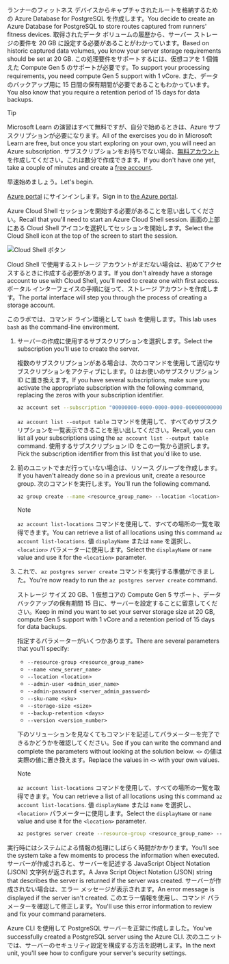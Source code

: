 <span data-ttu-id="7d1a9-101">ランナーのフィットネス デバイスからキャプチャされたルートを格納するための Azure Database for PostgreSQL を作成します。</span><span class="sxs-lookup"><span data-stu-id="7d1a9-101">You decide to create an Azure Database for PostgreSQL to store routes captured from runners' fitness devices.</span></span> <span data-ttu-id="7d1a9-102">取得されたデータ ボリュームの履歴から、サーバー ストレージの要件を 20 GB に設定する必要があることがわかっています。</span><span class="sxs-lookup"><span data-stu-id="7d1a9-102">Based on historic captured data volumes, you know your server storage requirements should be set at 20 GB.</span></span> <span data-ttu-id="7d1a9-103">この処理要件をサポートするには、仮想コアを 1 個備えた Compute Gen 5 のサポートが必要です。</span><span class="sxs-lookup"><span data-stu-id="7d1a9-103">To support your processing requirements, you need compute Gen 5 support with 1 vCore.</span></span> <span data-ttu-id="7d1a9-104">また、データのバックアップ用に 15 日間の保有期間が必要であることもわかっています。</span><span class="sxs-lookup"><span data-stu-id="7d1a9-104">You also know that you require a retention period of 15 days for data backups.</span></span>

> [!TIP]
> <span data-ttu-id="7d1a9-105">Microsoft Learn の演習はすべて無料ですが、自分で始めるときは、Azure サブスクリプションが必要になります。</span><span class="sxs-lookup"><span data-stu-id="7d1a9-105">All of the exercises you do in Microsoft Learn are free, but once you start exploring on your own, you will need an Azure subscription.</span></span> <span data-ttu-id="7d1a9-106">サブスクリプションをお持ちでない場合、[無料アカウント](https://azure.microsoft.com/free/?WT.mc_id=A261C142F)を作成してください。これは数分で作成できます。</span><span class="sxs-lookup"><span data-stu-id="7d1a9-106">If you don't have one yet, take a couple of minutes and create a [free account](https://azure.microsoft.com/free/?WT.mc_id=A261C142F).</span></span>

<span data-ttu-id="7d1a9-107">早速始めましょう。</span><span class="sxs-lookup"><span data-stu-id="7d1a9-107">Let's begin.</span></span>

<span data-ttu-id="7d1a9-108">[Azure portal](https://portal.azure.com?azure-portal=true) にサインインします。</span><span class="sxs-lookup"><span data-stu-id="7d1a9-108">Sign in to [the Azure portal](https://portal.azure.com?azure-portal=true).</span></span>

<span data-ttu-id="7d1a9-109">Azure Cloud Shell セッションを開始する必要があることを思い出してください。</span><span class="sxs-lookup"><span data-stu-id="7d1a9-109">Recall that you'll need to start an Azure Cloud Shell session.</span></span> <span data-ttu-id="7d1a9-110">画面の上部にある Cloud Shell アイコンを選択してセッションを開始します。</span><span class="sxs-lookup"><span data-stu-id="7d1a9-110">Select the Cloud Shell icon at the top of the screen to start the session.</span></span>

![Cloud Shell ボタン](../media-draft/cloud-shell-button.png)

<span data-ttu-id="7d1a9-112">Cloud Shell で使用するストレージ アカウントがまだない場合は、初めてアクセスするときに作成する必要があります。</span><span class="sxs-lookup"><span data-stu-id="7d1a9-112">If you don't already have a storage account to use with Cloud Shell, you'll need to create one with first access.</span></span> <span data-ttu-id="7d1a9-113">ポータル インターフェイスの手順に従って、ストレージ アカウントを作成します。</span><span class="sxs-lookup"><span data-stu-id="7d1a9-113">The portal interface will step you through the process of creating a storage account.</span></span>

<span data-ttu-id="7d1a9-114">このラボでは、コマンド ライン環境として `bash` を使用します。</span><span class="sxs-lookup"><span data-stu-id="7d1a9-114">This lab uses `bash` as the command-line environment.</span></span>

1. <span data-ttu-id="7d1a9-115">サーバーの作成に使用するサブスクリプションを選択します。</span><span class="sxs-lookup"><span data-stu-id="7d1a9-115">Select the subscription you'll use to create the server.</span></span>

    <span data-ttu-id="7d1a9-116">複数のサブスクリプションがある場合は、次のコマンドを使用して適切なサブスクリプションをアクティブにします。0 はお使いのサブスクリプション ID に置き換えます。</span><span class="sxs-lookup"><span data-stu-id="7d1a9-116">If you have several subscriptions, make sure you activate the appropriate subscription with the following command, replacing the zeros with your subscription identifier.</span></span>

    ``` bash
    az account set --subscription "00000000-0000-0000-0000-000000000000"
    ```

    <span data-ttu-id="7d1a9-117">`az account list --output table` コマンドを使用して、すべてのサブスクリプションを一覧表示できることを思い出してください。</span><span class="sxs-lookup"><span data-stu-id="7d1a9-117">Recall, you can list all your subscriptions using the `az account list --output table` command.</span></span> <span data-ttu-id="7d1a9-118">使用するサブスクリプション ID をこの一覧から選択します。</span><span class="sxs-lookup"><span data-stu-id="7d1a9-118">Pick the subscription identifier from this list that you'd like to use.</span></span>

1. <span data-ttu-id="7d1a9-119">前のユニットでまだ行っていない場合は、リソース グループを作成します。</span><span class="sxs-lookup"><span data-stu-id="7d1a9-119">If you haven't already done so in a previous unit, create a resource group.</span></span> <span data-ttu-id="7d1a9-120">次のコマンドを実行します。</span><span class="sxs-lookup"><span data-stu-id="7d1a9-120">You'll run the following command.</span></span>

    ```bash
    az group create --name <resource_group_name> --location <location>
    ```

    > [!Note]
    > <span data-ttu-id="7d1a9-121">`az account list-locations` コマンドを使用して、すべての場所の一覧を取得できます。</span><span class="sxs-lookup"><span data-stu-id="7d1a9-121">You can retrieve a list of all locations using this command `az account list-locations`.</span></span> <span data-ttu-id="7d1a9-122">値 `displayName` または `name` を選択し、`<location>` パラメーターに使用します。</span><span class="sxs-lookup"><span data-stu-id="7d1a9-122">Select the `displayName` or `name` value and use it for the `<location>` parameter.</span></span>

1. <span data-ttu-id="7d1a9-123">これで、`az postgres server create` コマンドを実行する準備ができました。</span><span class="sxs-lookup"><span data-stu-id="7d1a9-123">You're now ready to run the `az postgres server create` command.</span></span>

    <span data-ttu-id="7d1a9-124">ストレージ サイズ 20 GB、1 仮想コアの Compute Gen 5 サポート、データ バックアップの保有期間 15 日に、サーバーを設定することに留意してください。</span><span class="sxs-lookup"><span data-stu-id="7d1a9-124">Keep in mind you want to set your server storage size at 20 GB, compute Gen 5 support with 1 vCore and a retention period of 15 days for data backups.</span></span>

    <span data-ttu-id="7d1a9-125">指定するパラメーターがいくつかあります。</span><span class="sxs-lookup"><span data-stu-id="7d1a9-125">There are several parameters that you'll specify:</span></span>

    - `--resource-group <resource_group_name>`
    - `--name <new_server_name>`
    - `--location <location>`
    - `--admin-user <admin_user_name>`
    - `--admin-password <server_admin_password>`
    - `--sku-name <sku>`
    - `--storage-size <size>`
    - `--backup-retention <days>`
    - `--version <version_number>`

    <span data-ttu-id="7d1a9-126">下のソリューションを見なくてもコマンドを記述してパラメーターを完了できるかどうかを確認してください。</span><span class="sxs-lookup"><span data-stu-id="7d1a9-126">See if you can write the command and complete the parameters without looking at the solution below.</span></span> <span data-ttu-id="7d1a9-127">`<>` の値は実際の値に置き換えます。</span><span class="sxs-lookup"><span data-stu-id="7d1a9-127">Replace the values in `<>` with your own values.</span></span>

    > [!NOTE]
    > <span data-ttu-id="7d1a9-128">`az account list-locations` コマンドを使用して、すべての場所の一覧を取得できます。</span><span class="sxs-lookup"><span data-stu-id="7d1a9-128">You can retrieve a list of all locations using this command `az account list-locations`.</span></span> <span data-ttu-id="7d1a9-129">値 `displayName` または `name` を選択し、`<location>` パラメーターに使用します。</span><span class="sxs-lookup"><span data-stu-id="7d1a9-129">Select the `displayName` or `name` value and use it for the `<location>` parameter.</span></span>

    ```bash
    az postgres server create --resource-group <resource_group_name> --name <unique_server_name>  --location "UK West" --admin-user <server_admin_login_id> --admin-password <server_admin_password> --sku-name B_Gen5_1 --storage-size 20480 --backup-retention 15 --version 10
    ```

<span data-ttu-id="7d1a9-130">実行時にはシステムによる情報の処理にしばらく時間がかかります。</span><span class="sxs-lookup"><span data-stu-id="7d1a9-130">You'll see the system take a few moments to process the information when executed.</span></span> <span data-ttu-id="7d1a9-131">サーバーが作成されると、サーバーを記述する JavaScript Object Notation (JSON) 文字列が返されます。</span><span class="sxs-lookup"><span data-stu-id="7d1a9-131">A Java Script Object Notation (JSON) string that describes the server is returned if the server was created.</span></span> <span data-ttu-id="7d1a9-132">サーバーが作成されない場合は、エラー メッセージが表示されます。</span><span class="sxs-lookup"><span data-stu-id="7d1a9-132">An error message is displayed if the server isn't created.</span></span> <span data-ttu-id="7d1a9-133">このエラー情報を使用し、コマンド パラメーターを確認して修正します。</span><span class="sxs-lookup"><span data-stu-id="7d1a9-133">You'll use this error information to review and fix your command parameters.</span></span>

<span data-ttu-id="7d1a9-134">Azure CLI を使用して PostgreSQL サーバーを正常に作成しました。</span><span class="sxs-lookup"><span data-stu-id="7d1a9-134">You've successfully created a PostgreSQL server using the Azure CLI.</span></span> <span data-ttu-id="7d1a9-135">次のユニットでは、サーバーのセキュリティ設定を構成する方法を説明します。</span><span class="sxs-lookup"><span data-stu-id="7d1a9-135">In the next unit, you'll see how to configure your server's security settings.</span></span>
